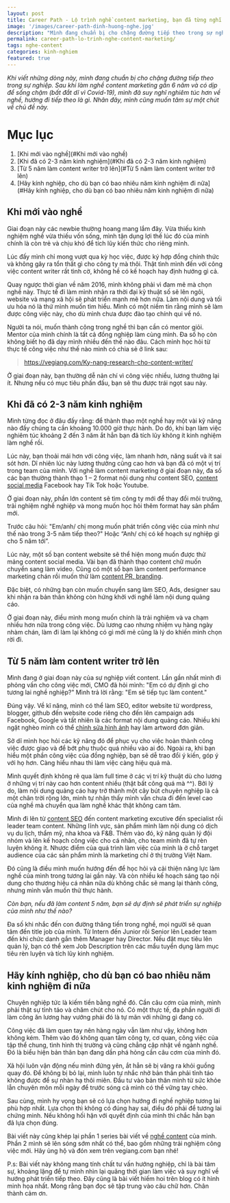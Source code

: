 ```yaml
---
layout: post
title: Career Path - Lộ trình nghề content marketing, bạn đã từng nghĩ đến?
image: '/images/career-path-dinh-huong-nghe.jpg'
description: "Mình đang chuẩn bị cho chặng đường tiếp theo trong sự nghiệp, sau gần 6 năm trong nghề và có dịp sống chậm vì Covid-19"
permalink: career-path-lo-trinh-nghe-content-marketing/
tags: nghe-content
categories: kinh-nghiem
featured: true
---
```

_Khi viết những dòng này, mình đang chuẩn bị cho chặng đường tiếp theo trong sự nghiệp. Sau khi làm nghề content marketing gần 6 năm và có dịp để sống chậm (bất đắt dĩ vì Covid-19), mình đã suy nghĩ nghiêm túc hơn về nghề, hướng đi tiếp theo là gì. Nhân đây, mình cũng muốn tâm sự một chút về chủ đề này._

# Mục lục
1. [Khi mới vào nghề](#Khi mới vào nghề)
2. [Khi đã có 2-3 năm kinh nghiệm](#Khi đã có 2-3 năm kinh nghiệm)
3. [Từ 5 năm làm content writer trở lên](#Từ 5 năm làm content writer trở lên)
4. [Hãy kính nghiệp, cho dù bạn có bao nhiêu năm kinh nghiệm đi nữa](#Hãy kính nghiệp, cho dù bạn có bao nhiêu năm kinh nghiệm đi nữa)

## Khi mới vào nghề <a name="Khi mới vào nghề"></a>

Giai đoạn này các newbie thường hoang mang lắm đây. Vừa thiếu kinh nghiệm nghề vừa thiếu vốn sống, mình tận dụng lợi thế lúc đó của mình chính là còn trẻ và chịu khó để tích lũy kiến thức cho riêng mình.

Lúc đấy mình chỉ mong vượt qua kỳ học việc, được ký hợp đồng chính thức và không gây ra tổn thất gì cho công ty mà thôi. Thật tình mình đến với công việc content writer rất tình cờ, không hề có kế hoạch hay định hướng gì cả. 

Quay ngược thời gian về năm 2016, mình không phải vì đam mê mà chọn nghề này. Thực tế đi làm mình nhận ra thời đại kỹ thuật số sẽ lên ngôi, website và mạng xã hội sẽ phát triển mạnh mẽ hơn nữa. Làm nội dung và tối ưu hóa nó là thứ mình muốn tìm hiểu. Mình có một niềm tin rằng mình sẽ làm được công việc này, cho dù mình chưa được đào tạo chính qui về nó.

Người ta nói, muốn thành công trong nghề thì bạn cần có mentor giỏi. Mentor của mình chính là tất cả đồng nghiệp làm cùng mình. Đa số họ còn không biết họ đã dạy mình nhiều đến thế nào đâu. Cách mình học hỏi từ thực tế công việc như thế nào mình có chia sẻ ở link sau:

> https://vegiang.com/Ky-nang-research-cho-content-writer/

Ở giai đoạn này, bạn thường dễ nản chí vì công việc nhiều, lương thưởng lại ít. Nhưng nếu có mục tiêu phấn đấu, bạn sẽ thu được trái ngọt sau này. 

## Khi đã có 2-3 năm kinh nghiệm <a name="Khi đã có 2-3 năm kinh nghiệm"></a>

Mình từng đọc ở đâu đấy rằng: để thành thạo một nghề hay một vài kỹ năng nào đấy chúng ta cần khoảng 10.000 giờ thực hành. Do đó, khi bạn làm việc nghiêm túc khoảng 2 đến 3 năm ắt hẳn bạn đã tích lũy không ít kinh nghiệm làm nghề rồi.

Lúc này, bạn thoải mái hơn với công việc, làm nhanh hơn, năng suất và ít sai sót hơn. Dĩ nhiên lúc này lương thưởng cũng cao hơn và bạn đã có một vị trí trong team của mình. Với nghề làm content marketing ở giai đoạn này, đa số các bạn thường thành thạo 1 – 2 format nội dung như content SEO, [content social media](https://vegiang.com/Social-content-cach-xay-dung-noi-dung/) Facebook hay Tik Tok hoặc Youtube.

Ở giai đoạn này, phần lớn content sẽ tìm công ty mới để thay đổi môi trường, trải nghiệm nghề nghiệp và mong muốn học hỏi thêm format hay sản phẩm mới.

Trước câu hỏi: "Em/anh/ chị mong muốn phát triển công việc của mình như thế nào trong 3-5 năm tiếp theo?" Hoặc “Anh/ chị có kế hoạch sự nghiệp gì cho 5 năm tới”.

Lúc này, một số bạn content website sẽ thể hiện mong muốn được thử mảng content social media. Vài bạn đã thành thạo content chữ muốn chuyển sang làm video. Cũng có một số bạn làm content performance marketing chán rồi muốn thử làm [content PR, branding]( https://vegiang.com/lan-dau-viet-bai-pr-cach-viet-bai-quang-cao/).

Đặc biệt, có những bạn còn muốn chuyển sang làm SEO, Ads, designer sau khi nhận ra bản thân không còn hứng khởi với nghề làm nội dung quảng cáo.

Ở giai đoạn này, điều mình mong muốn chính là trải nghiệm và va chạm nhiều hơn nữa trong công việc. Dù lương cao nhưng nhiệm vụ hàng ngày nhàm chán, làm đi làm lại không có gì mới mẻ cũng là lý do khiến mình chọn rời đi.

## Từ 5 năm làm content writer trở lên <a name="Từ 5 năm làm content writer trở lên"></a>

Mình đang ở giai đoạn này của sự nghiệp viết content. Lần gần nhất mình đi phỏng vấn cho công việc mới, CMO đã hỏi mình: "Em có dự định gì cho tương lai nghề nghiệp?" Mình trả lời rằng: "Em sẽ tiếp tục làm content."

Đúng vậy. Về kĩ năng, mình có thể làm SEO, editor website từ wordpress, blogger, github đến website code riêng cho đến lên campaign ads Facebook, Google và tất nhiên là các format nội dung quảng cáo. Nhiều khi ngặt nghèo mình có thể [chỉnh sửa hình ảnh]( https://vegiang.com/huong-dan-dung-photoshop-canva-co-ban-cho-content/) hay làm artword đơn giản.

Sở dĩ mình học hỏi các kỹ năng đó để phục vụ cho việc hoàn thành công việc được giao và để bớt phụ thuộc quá nhiều vào ai đó. Ngoài ra, khi bạn hiểu một phần công việc của đồng nghiệp, bạn sẽ dễ trao đổi ý kiến, góp ý với họ hơn. Càng hiểu nhau thì làm việc càng hiệu quả mà.

Mình quyết định không rẽ qua làm full time ở các vị trí kỹ thuật dù cho lương ở những vị trí này cao hơn content nhiều (thật bất công quá mà ^^). Bởi lý do, làm nội dung quảng cáo hay trở thành một cây bút chuyên nghiệp là cả một chân trời rộng lớn, mình tự nhận thấy mình vẫn chưa đi đến level cao của nghề mà chuyển qua làm nghề khác thật không cam tâm.

Mình đi lên từ [content SEO](https://vegiang.com/bai-viet-chuan-seo-la-gi-chia-se-kinh-nghiem-tu-a-z-cho-nguoi-moi/) đến content marketing excutive đến specialist rồi leader team content. Những lĩnh vực, sản phẩm mình làm nội dung có dịch vụ du lịch, thẩm mỹ, nha khoa và F&B. Thêm vào đó, kỹ năng quản lý đội nhóm và lên kế hoạch công việc cho cá nhân, cho team mình đã tự rèn luyện không ít. Nhược điểm của quá trình làm việc của mình là ở chỗ target audience của các sản phẩm mình là marketing chỉ ở thị trường Việt Nam.

Đó cũng là điều mình muốn hướng đến để học hỏi và cải thiện năng lực làm nghề của mình trong tương lai gần này. Và còn nhiều kế hoạch sáng tạo nội dung cho thương hiệu cá nhân nữa dù không chắc sẽ mang lại thành công, nhưng mình vẫn muốn thử thực hành.

_Còn bạn, nếu đã làm content 5 năm, bạn sẽ dự định sẽ phát triển sự nghiệp của mình như thế nào?_

Đa số khi nhắc đến con đường thăng tiến trong nghề, mọi người sẽ quan tâm đến title job của mình. Từ Intern đến Junior rồi Senior lên Leader team đến khi chức danh gắn thêm Manager hay Director. Nếu đặt mục tiêu lên quản lý, bạn có thể xem Job Description trên các mẩu tuyển dụng làm mục tiêu rèn luyện và tích lũy kinh nghiệm.

## Hãy kính nghiệp, cho dù bạn có bao nhiêu năm kinh nghiệm đi nữa <a name="Hãy kính nghiệp, cho dù bạn có bao nhiêu năm kinh nghiệm đi nữa"></a>

Chuyên nghiệp tức là kiếm tiền bằng nghề đó. Cần câu cơm của mình, mình phải thật sự tỉnh táo và chăm chút cho nó. Có một thực tế, đa phần người đi làm công ăn lương hay vướng phải đó là tự mãn với những gì đang có. 

Công việc đã làm quen tay nên hàng ngày vẫn làm như vậy, không hơn không kém. Thêm vào đó không quan tâm công ty, cơ quan, công việc của tập thể chung, tình hình thị trường và cũng chẳng cập nhật về ngành nghề. Đó là biểu hiện bản thân bạn đang dần phá hỏng cần câu cơm của mình đó.

Xã hội luôn vận động nếu mình đứng yên, ắt hẳn sẽ bị văng ra khỏi guồng quay đó. Để không bị bỏ lại, mình luôn tự nhắc nhở bản thân phải tỉnh táo không được để sự nhàn hạ thôi miên. Đầu tư vào bản thân mình từ sức khỏe lẫn chuyên môn mỗi ngày để trước sóng cả mình có thể vững tay chèo.

Sau cùng, mình hy vọng bạn sẽ có lựa chọn hướng đi nghề nghiệp tương lai phù hợp nhất. Lựa chọn thì không có đúng hay sai, điều đó phải để tương lai chứng minh. Nếu không hối hận với quyết định của mình thì chắc hẳn bạn đã lựa chọn đúng.

Bài viết này cũng khép lại phần 1 series bài viết về [nghề content]( https://vegiang.com/tag/nghe-content) của mình. Phần 2 mình sẽ lên sóng sớm nhất có thể, bao gồm những trải nghiệm công việc mới. Hãy ủng hộ và đón xem trên vegiang.com bạn nhé! 

P.s: Bài viết này không mang tính chất tư vấn hướng nghiệp, chỉ là bài tâm sự, khoảng lặng để tự mình nhìn lại quãng thời gian làm việc và suy nghĩ về hướng phát triển tiếp theo. Đây cũng là bài viết hiếm hoi trên blog có ít hình minh họa nhất. Mong rằng bạn đọc sẽ tập trung vào câu chữ hơn. Chân thành cảm ơn.
